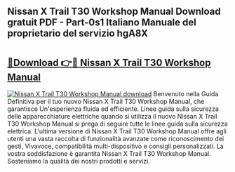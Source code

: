 ## Nissan X Trail T30 Workshop Manual Download gratuit PDF - Part-0s1 Italiano Manuale del proprietario del servizio hgA8X

# <h2><a href="http://dfd9yz.blite.top/?on=Nissan+X+Trail+T30+Workshop+Manual">🔗Download 👉🔴 Nissan X Trail T30 Workshop Manual</a></h2>

[![Nissan X Trail T30 Workshop Manual download](https://i.imgur.com/lujVjoI.png)](http://dfd9yz.blite.top/?on=Nissan+X+Trail+T30+Workshop+Manual)
Benvenuto nella Guida Definitiva per il tuo nuovo Nissan X Trail T30 Workshop Manual, che garantisce Un'esperienza fluida ed efficiente. Linee guida sulla sicurezza delle apparecchiature elettriche quando si utilizza il nuovo Nissan X Trail T30 Workshop Manual si prega di seguire tutte le linee guida sulla sicurezza elettrica. L'ultima versione di Nissan X Trail T30 Workshop Manual offre agli utenti una vasta raccolta di funzionalità avanzate come riconoscimento dei gesti, Vivavoce, compatibilità multi-dispositivo e consigli personalizzati. La vostra soddisfazione è garantita Nissan X Trail T30 Workshop Manual. Sosteniamo la qualità dei nostri prodotti e servizi.

